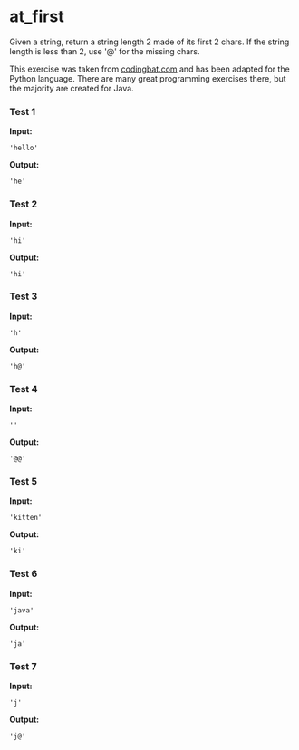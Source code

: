 # at_first





Given a string, return a string length 2 made of its first 2 chars. If the string length is less than 2, use '@' for the missing chars.

This exercise was taken from [codingbat.com](https://codingbat.com/prob/p139076) and has been adapted for the Python language. There are many great programming exercises there, but the majority are created for Java.






### Test 1
**Input:**
```
'hello'
```
**Output:**
```
'he'
```
### Test 2
**Input:**
```
'hi'
```
**Output:**
```
'hi'
```
### Test 3
**Input:**
```
'h'
```
**Output:**
```
'h@'
```
### Test 4
**Input:**
```
''
```
**Output:**
```
'@@'
```
### Test 5
**Input:**
```
'kitten'
```
**Output:**
```
'ki'
```
### Test 6
**Input:**
```
'java'
```
**Output:**
```
'ja'
```
### Test 7
**Input:**
```
'j'
```
**Output:**
```
'j@'
```

